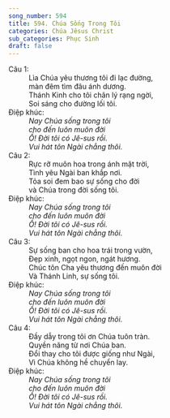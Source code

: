 ```yaml
---
song_number: 594
title: 594. Chúa Sống Trong Tôi
categories: Chúa Jêsus Christ
sub_categories: Phục Sinh
draft: false
---
```

<dl><dt>Câu 1:</dt><dd data-verse="1">Lìa Chúa yêu thương tôi đi lạc đường, <br/>màn đêm tìm đâu ánh dương. <br/>Thánh Kinh cho tôi chân lý rạng ngời, <br/>Soi sáng cho đường lối tôi. </dd><dt>Điệp khúc:</dt><dd data-chorus="1"><em>Nay Chúa sống trong tôi <br/>cho đến luôn muôn đời <br/>Ồ! Đời tôi có Jê-sus rồi. <br/>Vui hát tôn Ngài chẳng thôi. </em></dd><dt>Câu 2:</dt><dd data-verse="2">Rực rỡ muôn hoa trong ánh mặt trời, <br/>Tình yêu Ngài ban khắp nơi. <br/>Tỏa soi đem bao sự sống cho đời <br/>và Chúa trong đời sống tôi. </dd><dt>Điệp khúc:</dt><dd data-chorus="1"><em>Nay Chúa sống trong tôi <br/>cho đến luôn muôn đời <br/>Ồ! Đời tôi có Jê-sus rồi. <br/>Vui hát tôn Ngài chẳng thôi. </em></dd><dt>Câu 3:</dt><dd data-verse="3">Sự sống ban cho hoa trái trong vườn, <br/>Đẹp xinh, ngọt ngon, ngát hương. <br/>Chúc tôn Cha yêu thương đến muôn đời <br/>Và Thánh Linh, sự sống tôi. </dd><dt>Điệp khúc:</dt><dd data-chorus="1"><em>Nay Chúa sống trong tôi <br/>cho đến luôn muôn đời <br/>Ồ! Đời tôi có Jê-sus rồi. <br/>Vui hát tôn Ngài chẳng thôi. </em></dd><dt>Câu 4:</dt><dd data-verse="4">Đầy dẫy trong tôi ơn Chúa tuôn tràn. <br/>Quyền năng từ nơi Chúa ban. <br/>Đổi thay cho tôi được giống như Ngài, <br/>Vì Chúa không hề chuyển lay. </dd><dt>Điệp khúc:</dt><dd data-chorus="1"><em>Nay Chúa sống trong tôi <br/>cho đến luôn muôn đời <br/>Ồ! Đời tôi có Jê-sus rồi. <br/>Vui hát tôn Ngài chẳng thôi. </em></dd></dl>